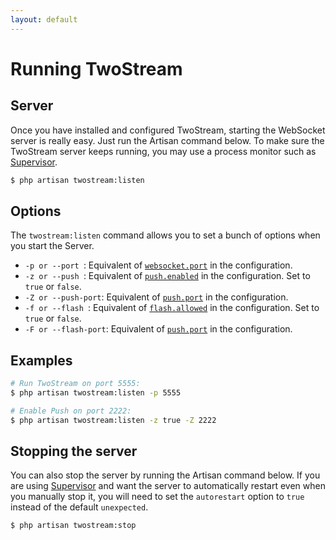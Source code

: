 ```yaml
---
layout: default
---
```


# Running TwoStream
<!-- [[TOC]] -->

## Server

Once you have installed and configured TwoStream, starting the WebSocket server is really easy. Just run the Artisan command below. To make sure the TwoStream server keeps running, you may use a process monitor such as [Supervisor][supervisor].

```bash
$ php artisan twostream:listen
```

## Options

The `twostream:listen` command allows you to set a bunch of options when you start the Server.

 - `-p or --port `: Equivalent of [`websocket.port`](docs/configuration/#websocket-settings) in the configuration.
 - `-z or --push `: Equivalent of [`push.enabled`](docs/configuration/#push-settings) in the configuration. Set to `true` or `false`.
 - `-Z or --push-port`: Equivalent of [`push.port`](docs/configuration/#push-settings) in the configuration.
 - `-f or --flash `: Equivalent of [`flash.allowed`](docs/configuration/#legacy-settings) in the configuration. Set to `true` or `false`.
 - `-F or --flash-port`: Equivalent of [`push.port`](docs/configuration/#legacy-settings) in the configuration.

## Examples

```bash
# Run TwoStream on port 5555:
$ php artisan twostream:listen -p 5555

# Enable Push on port 2222:
$ php artisan twostream:listen -z true -Z 2222
```

## Stopping the server

You can also stop the server by running the Artisan command below. If you are using [Supervisor][supervisor] and want the server to automatically restart even when you manually stop it, you will need to set the `autorestart` option to `true` instead of the default `unexpected`.

```bash
$ php artisan twostream:stop
```

[supervisor]: http://supervisord.org/
